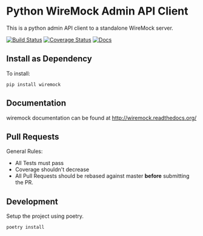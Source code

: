 # Python WireMock Admin API Client

This is a python admin API client to a standalone WireMock server.

[![Build Status](https://travis-ci.org/wiremock/python-wiremock.svg?branch=master)](https://travis-ci.org/wiremock/python-wiremock)
[![Coverage Status](https://coveralls.io/repos/github/wiremock/python-wiremock/badge.svg?branch=master)](https://coveralls.io/github/wiremock/python-wiremock?branch=master)
[![Docs](https://img.shields.io/badge/docs-latest-brightgreen.svg)](http://wiremock.readthedocs.org/)

## Install as Dependency

To install:

    pip install wiremock

## Documentation

wiremock documentation can be found at http://wiremock.readthedocs.org/

## Pull Requests

General Rules:

- All Tests must pass
- Coverage shouldn't decrease
- All Pull Requests should be rebased against master **before** submitting the PR.

## Development

Setup the project using poetry.

`poetry install`

